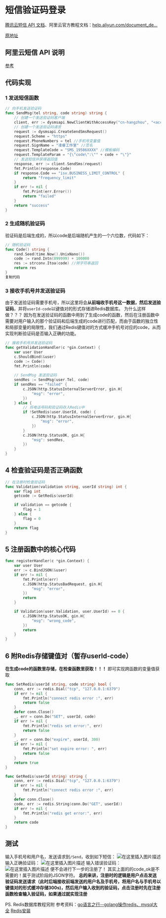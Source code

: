 # 短信验证码登录

[腾讯云短信 API 文档](https://cloud.tencent.com/document/api/382/55981)、阿里云官方教程文档：[help.aliyun.com/document_de…](https://link.juejin.cn/?target=https%3A%2F%2Fhelp.aliyun.com%2Fdocument_detail%2F59210.html%3Fspm%3Da2c4g.11174284.1.436f2c42BSfUpm)

[原地址](https://juejin.cn/post/6977581407384109069)

## 阿里云短信 API 说明

[参考](https://next.api.aliyun.com/document/Dysmsapi/2017-05-25/SendSms)

## 代码实现

### 1 发送短信函数

```go
// 向手机发送验证码
func SendMsg(tel string, code string) string {
    // 创建一个发送验证码客户端
	client, err := dysmsapi.NewClientWithAccessKey("cn-hangzhou", "<accesskeyId>", "<accessSecret>")
	// 创建一个发送验证码请求
    request := dysmsapi.CreateSendSmsRequest()
	request.Scheme = "https"
	request.PhoneNumbers = tel //手机号变量值
	request.SignName = "凌睿工作室" //签名
	request.TemplateCode = "SMS_19586XXXX" //模板编码
	request.TemplateParam = "{\"code\":\"" + code + "\"}"
    // 发送短信并获得返回值
	response, err := client.SendSms(request)
	fmt.Println(response.Code)
	if response.Code == "isv.BUSINESS_LIMIT_CONTROL" {
		return "frequency_limit"
	}
	if err != nil {
		fmt.Print(err.Error())
		return "failed"
	}
	return "success"
}
```

### 2 生成随机验证码

验证码是后端生成的，所以code是后端随机产生的一个六位数，代码如下：

```go
// 随机验证码
func Code() string {
	rand.Seed(time.Now().UnixNano())
	code := rand.Intn(899999) + 100000
	res := strconv.Itoa(code) //转字符串返回
	return res
}
复制代码
```

### 3 接收手机号并发送验证码

由于发送验证码需要手机号，所以这里将会**从前端收手机号这一数据，然后发送验证码**，并将`userId-code`以键值对的形式存储进Redis数据库。 为什么这样做？？？ 因为在发送验证码的函数中用到了生成code的函数，然后在注册函数中需要对用户输入的那个验证码和后端生成的code进行匹配，而由于函数的独立性和局部变量的局限性，我们通过Redis键值对的方式缓冲手机号对应的code，从而实现判断验证码是否输入正确的功能。

```go
// 接收手机号并发送验证码
func getValidationHandler(c *gin.Context) {
	var user User
	c.ShouldBind(&user)
	code := Code()
	fmt.Println(code)
	
    // SendMsg 发送验证码
	sendRes := SendMsg(user.Tel, code)
	if sendRes == "failed" {
		c.JSON(http.StatusInternalServerError, gin.H{
			"msg": "error",
		})
	} else {
        // 将电话号码和验证码存入Redis中
		if !SetRedis(user.UserId, code) {
			c.JSON(http.StatusInternalServerError, gin.H{
				"msg": "error",
			})
		}
		c.JSON(http.StatusOK, gin.H{
			"msg": sendRes,
		})
	}
}
```

## 4 检查验证码是否正确函数

```go
// 在注册时检查验证码
func Validation(validation string, userId string) int {
	var flag int
	getcode := GetRedis(userId)

	if validation == getcode {
		flag = 1
	} else {
		flag = 0
	}
	return flag
}
```

## 5 注册函数中的核心代码

```go
func registerHandler(c *gin.Context) {
	var user User
	err := c.BindJSON(&user)
	if err != nil {
		fmt.Println(err)
		c.JSON(http.StatusBadRequest, gin.H{
			"msg": "error",
		})
		return
	}

	if Validation(user.Validation, user.UserId) == 0 {
		c.JSON(http.StatusOK, gin.H{
			"msg": "wrong_code",
		})
		return
	}
}
```

## 6 附Redis存储键值对（暂存userId-code）

**在生成code的函数里存储，在检查函数里获取！！！** 即可实现跨函数的变量值获取

```go
func SetRedis(userId string, code string) bool {
	conn, err := redis.Dial("tcp", "127.0.0.1:6379")
	if err != nil {
		fmt.Println("connect redis error :", err)
		return false
	}
	defer conn.Close()
	_, err = conn.Do("SET", userId, code)
	if err != nil {
		fmt.Println("redis set error:", err)
		return false
	}
	_, err = conn.Do("expire", userId, 300)
	if err != nil {
		fmt.Println("set expire error: ", err)
		return false
	}
	return true
}

func GetRedis(userId string) string {
	conn, err := redis.Dial("tcp", "127.0.0.1:6379")
	if err != nil {
		fmt.Println("connect redis error :", err)
	}
	defer conn.Close()
	code, err := redis.String(conn.Do("GET", userId))
	if err != nil {
		fmt.Println("redis get error:", err)
	}
	return code
}
```

## 测试

输入手机号和用户名，发送请求到`/Send`，收到如下短信： ![在这里插入图片描述](https://p3-juejin.byteimg.com/tos-cn-i-k3u1fbpfcp/0642e7abbaa84d618568e9f57a85d524~tplv-k3u1fbpfcp-zoom-in-crop-mark:3024:0:0:0.awebp) 输入正确验证码： ![在这里插入图片描述](https://p3-juejin.byteimg.com/tos-cn-i-k3u1fbpfcp/9532a6b111ce4185aa357340e7db90fc~tplv-k3u1fbpfcp-zoom-in-crop-mark:3024:0:0:0.awebp) 输入错误验证码： ![在这里插入图片描述](https://p3-juejin.byteimg.com/tos-cn-i-k3u1fbpfcp/e5d7163e103a4280acd0a08f2697de86~tplv-k3u1fbpfcp-zoom-in-crop-mark:3024:0:0:0.awebp) 便不会进行下一步的注册了！ 其实上面的的code_ok是不需要的！属于测试阶段的JSON字符。 **总的来讲，注册时的逻辑是用户点击发送验证码发送请求（此时后端接收前端发送的用户名及手机号，将用户名与手机号以键值对的形式缓冲存储300s)，然后用户输入收到的验证码，点击注册时先在注册函数检查输入验证码，如果通过就实现注册**

PS. Redis数据库教程另附 参考资料：[go语言之行--golang操作redis、mysql大全](https://link.juejin.cn?target=https%3A%2F%2Fwww.cnblogs.com%2Fwdliu%2Fp%2F9330278.html) [Redis安装](https://link.juejin.cn?target=https%3A%2F%2Fwww.runoob.com%2Fredis%2Fredis-install.html)